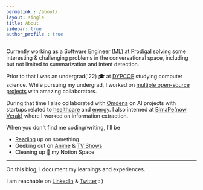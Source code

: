 ```yaml
---
permalink : /about/
layout: single
title: About
sidebar: true
author_profile : true
---
```

Currently working as a Software Engineer (ML) at [Prodigal](https://www.prodigaltech.com/) solving some interesting & challenging problems in the conversational space, including but not limited to summarization and intent detection.


Prior to that I was an undergrad('22) 🎓 at [DYPCOE](https://www.dypcoeakurdi.ac.in/) studying computer science. While pursuing my undergrad, I worked on [multiple open-source projects](https://github.com/Praful932) with amazing collaborators.

During that time I also collaborated with [Omdena](https://omdena.com/) on AI projects with startups related to [healthcare](https://rebootrx.org/) and [energy](https://youtu.be/MnFkPazZULU). I also interned at [BimaPe(now Verak)](https://verak.in/welcome/) where I worked on information extraction.

When you don't find me coding/writing, I'll be
* [Reading](https://www.goodreads.com/review/list/119895847?shelf=%23ALL%23) up on something
* Geeking out on [Anime](https://myanimelist.net/profile/SinizterChill) & [TV Shows](https://www.tvtime.com/en/user/9531617/profile)
* Cleaning up 🧹 my Notion Space

---

On this blog, I document my learnings and experiences.

I am reachable on [LinkedIn](https://www.linkedin.com/in/praful-mohanan-26615873/) & [Twitter](https://twitter.com/PrafulMohanan) : )


